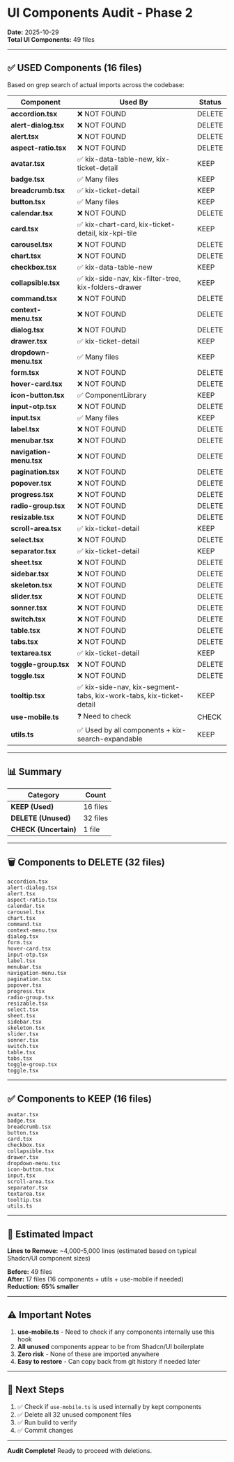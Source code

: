 # UI Components Audit - Phase 2

**Date:** 2025-10-29  
**Total UI Components:** 49 files

---

## ✅ **USED Components (16 files)**

Based on grep search of actual imports across the codebase:

| Component | Used By | Status |
|-----------|---------|--------|
| **accordion.tsx** | ❌ NOT FOUND | DELETE |
| **alert-dialog.tsx** | ❌ NOT FOUND | DELETE |
| **alert.tsx** | ❌ NOT FOUND | DELETE |
| **aspect-ratio.tsx** | ❌ NOT FOUND | DELETE |
| **avatar.tsx** | ✅ kix-data-table-new, kix-ticket-detail | KEEP |
| **badge.tsx** | ✅ Many files | KEEP |
| **breadcrumb.tsx** | ✅ kix-ticket-detail | KEEP |
| **button.tsx** | ✅ Many files | KEEP |
| **calendar.tsx** | ❌ NOT FOUND | DELETE |
| **card.tsx** | ✅ kix-chart-card, kix-ticket-detail, kix-kpi-tile | KEEP |
| **carousel.tsx** | ❌ NOT FOUND | DELETE |
| **chart.tsx** | ❌ NOT FOUND | DELETE |
| **checkbox.tsx** | ✅ kix-data-table-new | KEEP |
| **collapsible.tsx** | ✅ kix-side-nav, kix-filter-tree, kix-folders-drawer | KEEP |
| **command.tsx** | ❌ NOT FOUND | DELETE |
| **context-menu.tsx** | ❌ NOT FOUND | DELETE |
| **dialog.tsx** | ❌ NOT FOUND | DELETE |
| **drawer.tsx** | ✅ kix-ticket-detail | KEEP |
| **dropdown-menu.tsx** | ✅ Many files | KEEP |
| **form.tsx** | ❌ NOT FOUND | DELETE |
| **hover-card.tsx** | ❌ NOT FOUND | DELETE |
| **icon-button.tsx** | ✅ ComponentLibrary | KEEP |
| **input-otp.tsx** | ❌ NOT FOUND | DELETE |
| **input.tsx** | ✅ Many files | KEEP |
| **label.tsx** | ❌ NOT FOUND | DELETE |
| **menubar.tsx** | ❌ NOT FOUND | DELETE |
| **navigation-menu.tsx** | ❌ NOT FOUND | DELETE |
| **pagination.tsx** | ❌ NOT FOUND | DELETE |
| **popover.tsx** | ❌ NOT FOUND | DELETE |
| **progress.tsx** | ❌ NOT FOUND | DELETE |
| **radio-group.tsx** | ❌ NOT FOUND | DELETE |
| **resizable.tsx** | ❌ NOT FOUND | DELETE |
| **scroll-area.tsx** | ✅ kix-ticket-detail | KEEP |
| **select.tsx** | ❌ NOT FOUND | DELETE |
| **separator.tsx** | ✅ kix-ticket-detail | KEEP |
| **sheet.tsx** | ❌ NOT FOUND | DELETE |
| **sidebar.tsx** | ❌ NOT FOUND | DELETE |
| **skeleton.tsx** | ❌ NOT FOUND | DELETE |
| **slider.tsx** | ❌ NOT FOUND | DELETE |
| **sonner.tsx** | ❌ NOT FOUND | DELETE |
| **switch.tsx** | ❌ NOT FOUND | DELETE |
| **table.tsx** | ❌ NOT FOUND | DELETE |
| **tabs.tsx** | ❌ NOT FOUND | DELETE |
| **textarea.tsx** | ✅ kix-ticket-detail | KEEP |
| **toggle-group.tsx** | ❌ NOT FOUND | DELETE |
| **toggle.tsx** | ❌ NOT FOUND | DELETE |
| **tooltip.tsx** | ✅ kix-side-nav, kix-segment-tabs, kix-work-tabs, kix-ticket-detail | KEEP |
| **use-mobile.ts** | ❓ Need to check | CHECK |
| **utils.ts** | ✅ Used by all components + kix-search-expandable | KEEP |

---

## 📊 **Summary**

| Category | Count |
|----------|-------|
| **KEEP (Used)** | 16 files |
| **DELETE (Unused)** | 32 files |
| **CHECK (Uncertain)** | 1 file |

---

## 🗑️ **Components to DELETE (32 files)**

```
accordion.tsx
alert-dialog.tsx
alert.tsx
aspect-ratio.tsx
calendar.tsx
carousel.tsx
chart.tsx
command.tsx
context-menu.tsx
dialog.tsx
form.tsx
hover-card.tsx
input-otp.tsx
label.tsx
menubar.tsx
navigation-menu.tsx
pagination.tsx
popover.tsx
progress.tsx
radio-group.tsx
resizable.tsx
select.tsx
sheet.tsx
sidebar.tsx
skeleton.tsx
slider.tsx
sonner.tsx
switch.tsx
table.tsx
tabs.tsx
toggle-group.tsx
toggle.tsx
```

---

## ✅ **Components to KEEP (16 files)**

```
avatar.tsx
badge.tsx
breadcrumb.tsx
button.tsx
card.tsx
checkbox.tsx
collapsible.tsx
drawer.tsx
dropdown-menu.tsx
icon-button.tsx
input.tsx
scroll-area.tsx
separator.tsx
textarea.tsx
tooltip.tsx
utils.ts
```

---

## 📏 **Estimated Impact**

**Lines to Remove:** ~4,000-5,000 lines (estimated based on typical Shadcn/UI component sizes)

**Before:** 49 files  
**After:** 17 files (16 components + utils + use-mobile if needed)  
**Reduction:** **65% smaller**

---

## ⚠️ **Important Notes**

1. **use-mobile.ts** - Need to check if any components internally use this hook
2. **All unused** components appear to be from Shadcn/UI boilerplate
3. **Zero risk** - None of these are imported anywhere
4. **Easy to restore** - Can copy back from git history if needed later

---

## 🎯 **Next Steps**

1. ✅ Check if `use-mobile.ts` is used internally by kept components
2. ✅ Delete all 32 unused component files
3. ✅ Run build to verify
4. ✅ Commit changes

---

**Audit Complete!** Ready to proceed with deletions.

